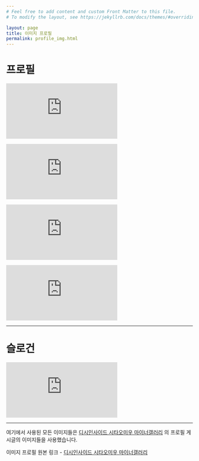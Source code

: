 ```yaml
---
# Feel free to add content and custom Front Matter to this file.
# To modify the layout, see https://jekyllrb.com/docs/themes/#overriding-theme-defaults

layout: page
title: 이미지 프로필
permalink: profile_img.html
---
```


# 프로필

![기본 프로필](http://dcimg4.dcinside.co.kr/viewimage.php?id=3eb5d932e4dd35af7b&no=24b0d769e1d32ca73cef83fa11d02831a8a78790708c2166b82f7ce95d9030a88d7a635215e617ac9f637653def267738015bb70fa9080eb56cf13709a19a6379cd220cc)

![1화 공개후](http://dcimg4.dcinside.co.kr/viewimage.php?id=3eb5d932e4dd35af7b&no=24b0d769e1d32ca73cef83fa11d02831a8a78790708c2166b82f7ce95d9030a88d7a635215e617ac9f637653def267738015bb70fa9080eb50951121cf18f636905d0dfa)

![시골 여고생](http://dcimg4.dcinside.co.kr/viewimage.php?id=3eb5d932e4dd35af7b&no=24b0d769e1d32ca73cef83fa11d02831a8a78790708c2166b82f7ce95d9030a88d7a635215e617ac9f637653def267738015bb70fa9080eb51cd1525cb44a2671811d315)

![팀8](http://dcimg4.dcinside.co.kr/viewimage.php?id=3eb5d932e4dd35af7b&no=24b0d769e1d32ca73cef83fa11d02831a8a78790708c2166b82f7ce95d9030a88d7a635215e617ac9f637653def267738015bb70fa9080eb00941870c819a03138c690e2)

---

# 슬로건

![슬로건](http://dcimg4.dcinside.co.kr/viewimage.php?id=3eb5d932e4dd35af7b&no=24b0d769e1d32ca73cef83fa11d02831a8a78790708c2166b82f7ce95d9030a88d7a635215e617ac9f637653def267738015bb70fa9080eb039c14749944a13259f8bd92)

---

여기에서 사용된 모든 이미지들은 [디시인사이드 시타오미우 마이너갤러리](http://gall.dcinside.com/m/shitaomiu) 의 프로필 게시글의 이미지들을 사용했습니다.

이미지 프로필 원본 링크 - [디시인사이드 시타오미우 마이너갤러리](http://gall.dcinside.com/mgallery/board/view/?id=shitaomiu&no=3750)
